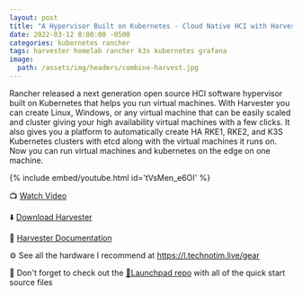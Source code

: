 ```yaml
---
layout: post
title: "A Hypervisor Built on Kubernetes - Cloud Native HCI with Harvester"
date: 2022-03-12 8:00:00 -0500
categories: kubernetes rancher
tags: harvester homelab rancher k3s kubernetes grafana
image:
  path: /assets/img/headers/combine-harvest.jpg
---
```


Rancher released a next generation open source HCI software hypervisor built on Kubernetes that helps you run virtual machines.  With Harvester you can create Linux, Windows, or any virtual machine that can be easily scaled and cluster giving your high availability virtual machines with a few clicks.  It also gives you a platform to automatically create HA RKE1, RKE2, and K3S Kubernetes clusters with etcd along with the virtual machines it runs on.  Now you can run virtual machines and kubernetes on the edge on one machine.

{% include embed/youtube.html id='tVsMen_e6OI' %}

📺 [Watch Video](https://www.youtube.com/watch?v=tVsMen_e6OI)

⬇️ [Download Harvester](https://github.com/harvester/harvester/releases)

📖 [Harvester Documentation](https://docs.harvesterhci.io)

⚙️ See all the hardware I recommend at <https://l.technotim.live/gear>

🚀 Don't forget to check out the [🚀Launchpad repo](https://l.technotim.live/quick-start) with all of the quick start source files
